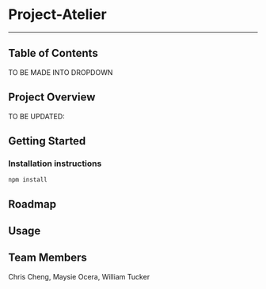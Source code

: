 # Project-Atelier
---
## Table of Contents 

TO BE MADE INTO DROPDOWN

## Project Overview

TO BE UPDATED: 


## Getting Started

### Installation instructions

```
npm install 
```

## Roadmap 


## Usage


## Team Members

Chris Cheng, Maysie Ocera, William Tucker

 

